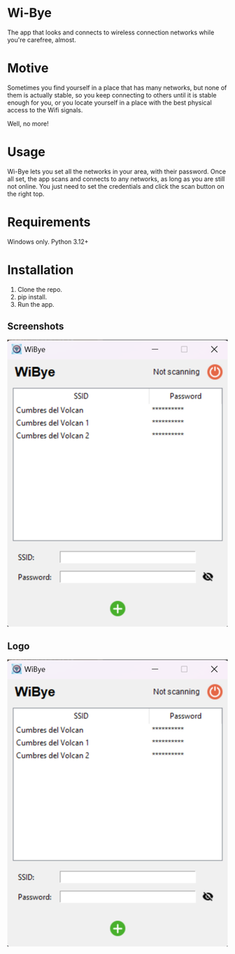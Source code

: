 
# Wi-Bye
The app that looks and connects to wireless connection networks while you're carefree, almost.


# Motive
Sometimes you find yourself in a place that has many networks, but none of them is actually stable, so you keep connecting to others until it is stable enough for you, or you locate yourself in a place with the best physical access to the Wifi signals. 

Well, no more!

# Usage
Wi-Bye lets you set all the networks in your area, with their password. Once all set, the app scans and connects to any networks, as long as you are still not online. You just need to set the credentials and click the scan button on the right top.

# Requirements
Windows only.
Python 3.12+

# Installation
1. Clone the repo.
2. pip install.
3. Run the app.



## Screenshots


![App Screenshot](./assets/screenshot.png)


## Logo

![Logo](./assets/screenshot.png)

